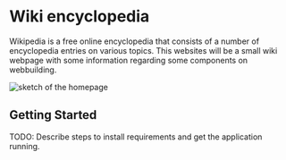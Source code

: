# Wiki encyclopedia
Wikipedia is a free online encyclopedia that consists of a number of encyclopedia entries on various topics.
This websites will be a small wiki webpage with some information regarding some components on webbuilding.  

![sketch of the homepage](https://github.com/minprog-platforms/project-wiki-django-zakaria1682/blob/main/images/image1.jpg) 

## Getting Started

TODO: Describe steps to install requirements and get the application running.
